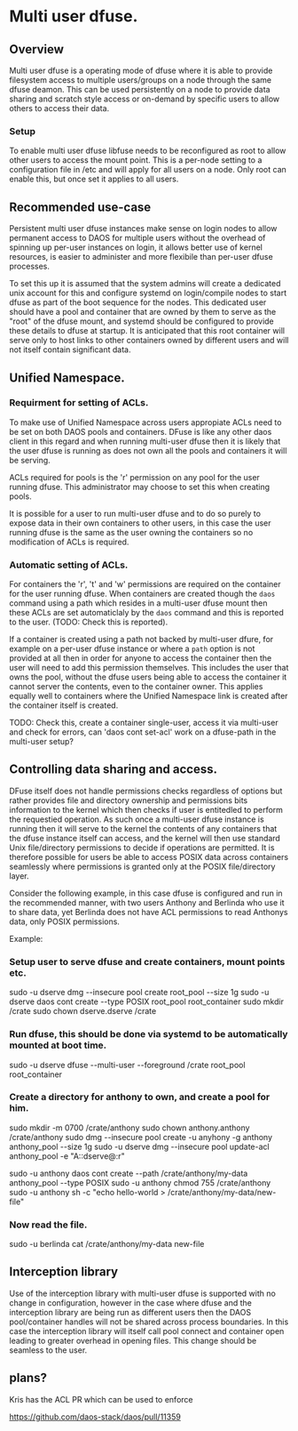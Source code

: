 # Multi user dfuse.

## Overview

Multi user dfuse is a operating mode of dfuse where it is able to provide filesystem access to
multiple users/groups on a node through the same dfuse deamon.  This can be used persistently
on a node to provide data sharing and scratch style access or on-demand by specific users to allow
others to access their data.

### Setup

To enable multi user dfuse libfuse needs to be reconfigured as root to allow other users to access
the mount point.  This is a per-node setting to a configuration file in /etc and will apply for all users on a node.  Only root can enable this, but once set it applies to all users.

## Recommended use-case

Persistent multi user dfuse instances make sense on login nodes to allow permanent access to DAOS
for multiple users without the overhead of spinning up per-user instances on login, it allows
better use of kernel resources, is easier to administer and more flexibile than per-user dfuse
processes.

To set this up it is assumed that the system admins will create a dedicated unix account for this
and configure systemd on login/compile nodes to start dfuse as part of the boot sequence for the
nodes.  This dedicated user should have a pool and container that are owned by them to
serve as the "root" of the dfuse mount, and systemd should be configured to provide these details
to dfuse at startup.  It is anticipated that this root container will serve only to host links to
other containers owned by different users and will not itself contain significant data.

## Unified Namespace.

### Requirment for setting of ACLs.

To make use of Unified Namespace across users appropiate ACLs need to be set on both DAOS pools
and containers.  DFuse is like any other daos client in this regard and when running multi-user
dfuse then it is likely that the user dfuse is running as does not own all the pools and containers
it will be serving.

ACLs required for pools is the 'r' permission on any pool for the user running
dfuse.  This administrator may choose to set this when creating pools.

It is possible for a user to run multi-user dfuse and to do so purely to expose data in their own
containers to other users, in this case the user running dfuse is the same as the user owning the
containers so no modification of ACLs is required.

### Automatic setting of ACLs.

For containers the 'r', 't' and 'w' permissions are required on the container for the user running
dfuse.  When containers are created though the `daos` command using a path which resides in
a multi-user dfuse mount then these ACLs are set automaticlaly by the `daos` command and this
is reported to the user.  (TODO: Check this is reported).

If a container is created using a path not backed by multi-user dfure, for example on a per-user
dfuse instance or where a `path` option is not provided at all then in order for
anyone to access the container then the user will need to add this permission themselves.  This
includes the user that owns the pool, without the dfuse users being able to access the container
it cannot server the contents, even to the container owner.  This applies equally well to containers
where the Unified Namespace link is created after the container itself is created.

TODO: Check this, create a container single-user, access it via multi-user and check for errors,
can 'daos cont set-acl' work on a dfuse-path in the multi-user setup?

## Controlling data sharing and access.

DFuse itself does not handle permissions checks regardless of options but rather provides file
and directory ownership and permissions bits information to the kernel which then checks if user
is entitedled to perform the requestied operation.  As such once a multi-user dfuse instance is
running then it will serve to the kernel the contents of any containers that the dfuse instance
itself can access, and the kernel will then use standard Unix file/directory permissions to decide
if operations are permitted.  It is therefore possible for users be able to access POSIX data across
containers seamlessly where permissions is granted only at the POSIX file/directory layer.

Consider the following example, in this case dfuse is configured and run in the recommended manner,
with two users Anthony and Berlinda who use it to share data, yet Berlinda does not have ACL
permissions to read Anthonys data, only POSIX permissions.

Example:

### Setup user to serve dfuse and create containers, mount points etc.
sudo -u dserve dmg --insecure pool create root_pool --size 1g
sudo -u dserve daos cont create --type POSIX root_pool root_container
sudo mkdir /crate
sudo chown dserve.dserve /crate

### Run dfuse, this should be done via systemd to be automatically mounted at boot time.
sudo -u dserve dfuse --multi-user --foreground /crate root_pool root_container

### Create a directory for anthony to own, and create a pool for him.
sudo mkdir -m 0700 /crate/anthony
sudo chown anthony.anthony /crate/anthony
sudo dmg --insecure pool create -u anyhony -g anthony anthony_pool --size 1g
sudo -u dserve dmg --insecure pool update-acl anthony_pool -e "A::dserve@:r"


sudo -u anthony daos cont create --path /crate/anthony/my-data anthony_pool --type POSIX
sudo -u anthony chmod 755 /crate/anthony
sudo -u anthony sh -c "echo hello-world > /crate/anthony/my-data/new-file"

### Now read the file.
sudo -u berlinda cat /crate/anthony/my-data new-file

## Interception library

Use of the interception library with multi-user dfuse is supported with no change in configuration,
however in the case where dfuse and the interception library are being run as different users
then the DAOS pool/container handles will not be shared across process boundaries.  In this case
the interception library will itself call pool connect and container open leading to greater
overhead in opening files.  This change should be seamless to the user.

## plans?

Kris has the ACL PR which can be used to enforce 

https://github.com/daos-stack/daos/pull/11359